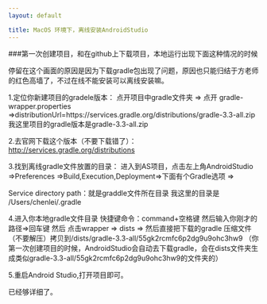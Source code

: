 ```yaml
---
layout: default

title: MacOS 环境下，离线安装AndroidStudio
---
```



###第一次创建项目，和在github上下载项目，本地运行出现下面这种情况的时候


停留在这个画面的原因是因为下载gradle包出现了问题，原因也只能归结于方老师的红色高墙了，不过在线不能安装可以离线安装嘛。


1.定位你新建项目的gradele版本：
	点开项目中gradle文件夹 => 点开 gradle-wrapper.properties =>distributionUrl=https\://services.gradle.org/distributions/gradle-3.3-all.zip   
我这里项目的gradle版本是gradle-3.3-all.zip

2.去官网下载这个版本（不要下载错了）：http://services.gradle.org/distributions


3.找到离线gradle文件放置的目录：
	进入到AS项目，点击左上角AndroidStudio =>Preferences =>Build,Execution,Deployment=>下面有个Gradle选项 =>
	
Service directory path：就是graddle文件所在目录
我这里的目录是 /Users/chenlei/.gradle

4.进入你本地gradle文件目录  快捷键命令：command+空格键  然后输入你刚才的路径=>回车键
然后 点击wrapper => dists => 然后直接把下载的gradle 压缩文件（不要解压）拷贝到/dists/gradle-3.3-all/55gk2rcmfc6p2dg9u9ohc3hw9 （你第一次创建项目的时候，AndroidStudio会自动去下载gradle，会在dists文件夹生成类似gradle-3.3-all/55gk2rcmfc6p2dg9u9ohc3hw9的文件夹的）


5.重启Android Studio,打开项目即可。

已经够详细了。


